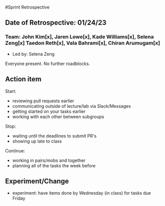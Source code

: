 #Sprint Retrospective
## Date of Retrospective: 01/24/23
### Team: John Kim[x],  Jaren Lowe[x],  Kade Williams[x], Selena Zeng[x] Taedon Reth[x], Vala Bahrami[x], Chiran Arumugam[x]
* Led by: Selena Zeng


Everyone present. No further roadblocks.

## Action item

Start:
- reviewing pull requests earlier
- communicating outside of lecture/lab via Slack/Messages
- getting started on your tasks earlier
- working with each other between subgroups

Stop:
- waiting until the deadlines to submit PR's
- showing up late to class

Continue:
- working in pairs/mobs and together
- planning all of the tasks the week before

## Experiment/Change
- experiment: have items done by Wednesday (in class) for tasks due Friday
